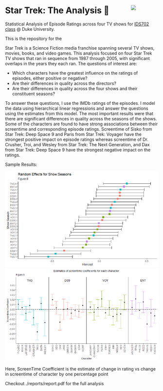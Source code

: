 # Star Trek: The Analysis 🖖 <img width=90 align="right" src="https://upload.wikimedia.org/wikipedia/commons/thumb/e/e6/Duke_University_logo.svg/1024px-Duke_University_logo.svg.png">
Statistical Analysis of Episode Ratings across four TV shows for [IDS702 class](https://ids702-f21.olanrewajuakande.com) @ Duke University.

This is the repository for the 


Star Trek is a Science Fiction media franchise spanning several TV shows, movies, books, and video games. This analysis focused on four Star Trek TV shows that ran in sequence from 1987 through 2005, with significant overlaps in the years they each ran. The questions of interest are:

- Which characters have the greatest influence on the ratings of episodes, either positive or negative?
- Are their differences in quality across the directors?
- Are their differences in quality across the four shows and their constituent seasons?

To answer these questions, I use the IMDb ratings of the episodes. I model the data using hierarchical linear regressions and answer the questions using the estimates from this model. The most important results were that there are significant differences in quality across the seasons of the shows. Some of the characters are found to have strong associations between their screentime and corresponding episode ratings. Screentime of Sisko from Star Trek: Deep Space 9 and Paris from Star Trek: Voyager have the strongest positive impact on episode ratings whereas screentime of Dr. Crusher, Troi, and Wesley from Star Trek: The Next Generation, and Dax from Star Trek: Deep Space 9 have the strongest negative impact on the ratings.


Sample Results:  


![Alt text](./reports/show_season_dotplot.png?raw=true)
![plot](./reports/screentime_coef.png?raw=true)


Here, ScreenTime Coefficient is the estimate of change in rating vs change in screentime of character by one percentage point

Checkout ./reports/report.pdf for the full analysis
